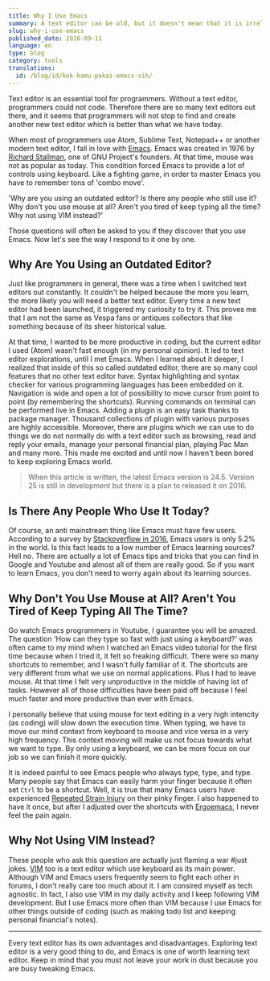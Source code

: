 ```yaml
---
title: Why I Use Emacs
summary: A text editor can be old, but it doesn't mean that it is irrelevant now. Emacs is my most favorite text editor at the moment and in this article, you will get to know why.
slug: why-i-use-emacs
published_date: 2016-09-11
language: en
type: blog
category: tools
translations:
  id: /blog/id/kok-kamu-pakai-emacs-sih/
---
```


Text editor is an essential tool for programmers. Without a text editor, programmers could not code. Therefore there are so many text editors out there, and it seems that programmers will not stop to find and create another new text editor which is better than what we have today.

When most of programmers use Atom, Sublime Text, Notepad++ or another modern text editor, I fall in love with [Emacs](https://www.gnu.org/software/emacs/). Emacs was created in 1976 by [Richard Stallman](https://en.wikipedia.org/wiki/Richard_Stallman), one of GNU Project's founders. At that time, mouse was not as popular as today. This condition forced Emacs to provide a lot of controls using keyboard. Like a fighting game, in order to master Emacs you have to remember tons of 'combo move'.

'Why are you using an outdated editor? Is there any people who still use it? Why don't you use mouse at all? Aren't you tired of keep typing all the time? Why not using VIM instead?'

Those questions will often be asked to you if they discover that you use Emacs. Now let's see the way I respond to it one by one.

## Why Are You Using an Outdated Editor?

Just like programmers in general, there was a time when I switched text editors out constantly. It couldn't be helped because the more you learn, the more likely you will need a better text editor. Every time a new text editor had been launched, it triggered my curiosity to try it. This proves me that I am not the same as Vespa fans or antiques collectors that like something because of its sheer historical value.

At that time, I wanted to be more productive in coding, but the current editor I used (Atom) wasn't fast enough (in my personal opinion). It led to text editor explorations, until I met Emacs. When I learned about it deeper, I realized that inside of this so called outdated editor, there are so many cool features that no other text editor have. Syntax highlighting and syntax checker for various programming languages has been embedded on it. Navigation is wide and open a lot of possibility to move cursor from point to point (by remembering the shortcuts). Running commands on terminal can be performed live in Emacs. Adding a plugin is an easy task thanks to package manager. Thousand collections of plugin with various purposes are highly accessible. Moreover, there are plugins which we can use to do things we do not normally do with a text editor such as browsing, read and reply your emails, manage your personal financial plan, playing Pac Man and many more. This made me excited and until now I haven't been bored to keep exploring Emacs world.

> When this article is written, the latest Emacs version is 24.5. Version 25 is still in development but there is a plan to released it on 2016.

## Is There Any People Who Use It Today?

Of course, an anti mainstream thing like Emacs must have few users. According to a survey by [Stackoverflow in 2016](http://stackoverflow.com/research/developer-survey-2016#technology-development-environments), Emacs users is only 5.2% in the world. Is this fact leads to a low number of Emacs learning sources? Hell no. There are actually a lot of Emacs tips and tricks that you can find in Google and Youtube and almost all of them are really good. So if you want to learn Emacs, you don't need to worry again about its learning sources.

## Why Don't You Use Mouse at All? Aren't You Tired of Keep Typing All The Time?

Go watch Emacs programmers in Youtube, I guarantee you will be amazed. The question 'How can they type so fast with just using a keyboard?' was often came to my mind when I watched an Emacs video tutorial for the first time because when I tried it, it felt so freaking difficult. There were so many shortcuts to remember, and I wasn't fully familiar of it. The shortcuts are very different from what we use on normal applications. Plus I had to leave mouse. At that time I felt very unproductive in the middle of having lot of tasks. However all of those difficulties have been paid off because I feel much faster and more productive than ever with Emacs.

I personally believe that using mouse for text editing in a very high intencity (as coding) will slow down the execution time. When typing, we have to move our mind context from keyboard to mouse and vice versa in a very high frequency. This context moving will make us not focus towards what we want to type. By only using a keyboard, we can be more focus on our job so we can finish it more quickly.

It is indeed painful to see Emacs people who always type, type, and type. Many people say that Emacs can easily harm your finger because it often set `Ctrl` to be a shortcut. Well, it is true that many Emacs users have experienced [Repeated Strain Injury](http://www.nhs.uk/Conditions/Repetitive-strain-injury/Pages/Introduction.aspx) on their pinky finger. I also happened to have it once, but after I adjusted over the shortcuts with [Ergoemacs](http://ergoemacs.github.io), I never feel the pain again.

## Why Not Using VIM Instead?

These people who ask this question are actually just flaming a war \#just jokes. [VIM](http://www.vim.org) too is a text editor which use keyboard as its main power. Although VIM and Emacs users frequently seem to fight each other in forums, I don't really care too much about it. I am consired myself as tech agnostic. In fact, I also use VIM in my daily activity and I keep following VIM development. But I use Emacs more often than VIM because I use Emacs for other things outside of coding (such as making todo list and keeping personal financial's notes).

---

Every text editor has its own advantages and disadvantages. Exploring text editor is a very good thing to do, and Emacs is one of worth learning text editor. Keep in mind that you must not leave your work in dust because you are busy tweaking Emacs.

